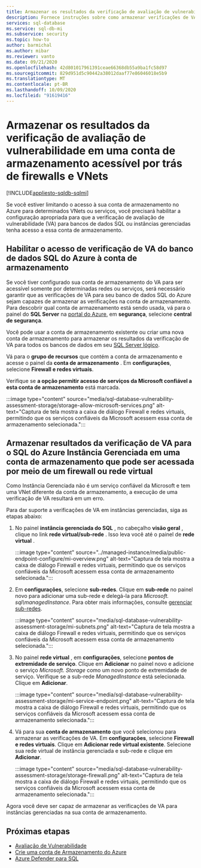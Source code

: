 ```yaml
---
title: Armazenar os resultados da verificação de avaliação de vulnerabilidade em uma conta de armazenamento acessível por trás de firewalls e VNets
description: Fornece instruções sobre como armazenar verificações de VA (avaliação de vulnerabilidade) em uma conta de armazenamento que pode ser acessada por meio de um firewall ou de uma VNet
services: sql-database
ms.service: sql-db-mi
ms.subservice: security
ms.topic: how-to
author: barmichal
ms.author: mibar
ms.reviewer: vanto
ms.date: 09/21/2020
ms.openlocfilehash: 42d801017961391ceae66368db55a9ba1fc58d97
ms.sourcegitcommit: 829d951d5c90442a38012daaf77e86046018e5b9
ms.translationtype: MT
ms.contentlocale: pt-BR
ms.lasthandoff: 10/09/2020
ms.locfileid: "91619416"
---
```

# <a name="store-vulnerability-assessment-scan-results-in-a-storage-account-accessible-behind-firewalls-and-vnets"></a>Armazenar os resultados da verificação de avaliação de vulnerabilidade em uma conta de armazenamento acessível por trás de firewalls e VNets
[!INCLUDE[appliesto-sqldb-sqlmi](../includes/appliesto-sqldb-sqlmi.md)]

Se você estiver limitando o acesso à sua conta de armazenamento no Azure para determinados VNets ou serviços, você precisará habilitar a configuração apropriada para que a verificação de avaliação de vulnerabilidade (VA) para bancos de dados SQL ou instâncias gerenciadas tenha acesso a essa conta de armazenamento.

## <a name="enable-azure-sql-database-va-scanning-access-to-the-storage-account"></a>Habilitar o acesso de verificação de VA do banco de dados SQL do Azure à conta de armazenamento

Se você tiver configurado sua conta de armazenamento do VA para ser acessível somente por determinadas redes ou serviços, será necessário garantir que as verificações de VA para seu banco de dados SQL do Azure sejam capazes de armazenar as verificações na conta de armazenamento. Para descobrir qual conta de armazenamento está sendo usada, vá para o painel do **SQL Server** na [portal do Azure](https://portal.azure.com), em **segurança**, selecione **central de segurança**.

Você pode usar a conta de armazenamento existente ou criar uma nova conta de armazenamento para armazenar os resultados da verificação de VA para todos os bancos de dados em seu [SQL Server lógico](logical-servers.md).

Vá para o **grupo de recursos** que contém a conta de armazenamento e acesse o painel da **conta de armazenamento** . Em **configurações**, selecione **Firewall e redes virtuais**.

Verifique se **a opção permitir acesso de serviços da Microsoft confiável a esta conta de armazenamento** está marcada.

:::image type="content" source="media/sql-database-vulnerability-assessment-storage/storage-allow-microsoft-services.png" alt-text="Captura de tela mostra a caixa de diálogo Firewall e redes virtuais, permitindo que os serviços confiáveis da Microsoft acessem essa conta de armazenamento selecionada.":::

## <a name="store-va-scan-results-for-azure-sql-managed-instance-in-a-storage-account-that-can-be-accessed-behind-a-firewall-or-vnet"></a>Armazenar resultados da verificação de VA para o SQL do Azure Instância Gerenciada em uma conta de armazenamento que pode ser acessada por meio de um firewall ou rede virtual

Como Instância Gerenciada não é um serviço confiável da Microsoft e tem uma VNet diferente da conta de armazenamento, a execução de uma verificação de VA resultará em um erro.

Para dar suporte a verificações de VA em instâncias gerenciadas, siga as etapas abaixo:

1. No painel **instância gerenciada do SQL** , no cabeçalho **visão geral** , clique no link **rede virtual/sub-rede** . Isso leva você até o painel de **rede virtual** .

   :::image type="content" source="../managed-instance/media/public-endpoint-configure/mi-overview.png" alt-text="Captura de tela mostra a caixa de diálogo Firewall e redes virtuais, permitindo que os serviços confiáveis da Microsoft acessem essa conta de armazenamento selecionada.":::

1. Em **configurações**, selecione **sub-redes**. Clique em **sub-rede** no painel novo para adicionar uma sub-rede e delegá-la para *Microsoft. sql\managedInstance*. Para obter mais informações, consulte [gerenciar sub-redes](../../virtual-network/virtual-network-manage-subnet.md).

   :::image type="content" source="media/sql-database-vulnerability-assessment-storage/mi-subnets.png" alt-text="Captura de tela mostra a caixa de diálogo Firewall e redes virtuais, permitindo que os serviços confiáveis da Microsoft acessem essa conta de armazenamento selecionada.":::

1. No painel **rede virtual** , em **configurações**, selecione **pontos de extremidade de serviço**. Clique em **Adicionar** no painel novo e adicione o serviço *Microsoft. Storage* como um novo ponto de extremidade de serviço. Verifique se a sub-rede *ManagedInstance* está selecionada. Clique em **Adicionar**.

   :::image type="content" source="media/sql-database-vulnerability-assessment-storage/mi-service-endpoint.png" alt-text="Captura de tela mostra a caixa de diálogo Firewall e redes virtuais, permitindo que os serviços confiáveis da Microsoft acessem essa conta de armazenamento selecionada.":::

1. Vá para sua **conta de armazenamento** que você selecionou para armazenar as verificações de VA. Em **configurações**, selecione **Firewall e redes virtuais**. Clique em **Adicionar rede virtual existente**. Selecione sua rede virtual de instância gerenciada e sub-rede e clique em **Adicionar**.

   :::image type="content" source="media/sql-database-vulnerability-assessment-storage/storage-firewall.png" alt-text="Captura de tela mostra a caixa de diálogo Firewall e redes virtuais, permitindo que os serviços confiáveis da Microsoft acessem essa conta de armazenamento selecionada.":::

Agora você deve ser capaz de armazenar as verificações de VA para instâncias gerenciadas na sua conta de armazenamento.

## <a name="next-steps"></a>Próximas etapas

- [Avaliação de Vulnerabilidade](sql-vulnerability-assessment.md)
- [Crie uma conta de Armazenamento do Azure](../../storage/common/storage-account-create.md)
- [Azure Defender para SQL](azure-defender-for-sql.md)